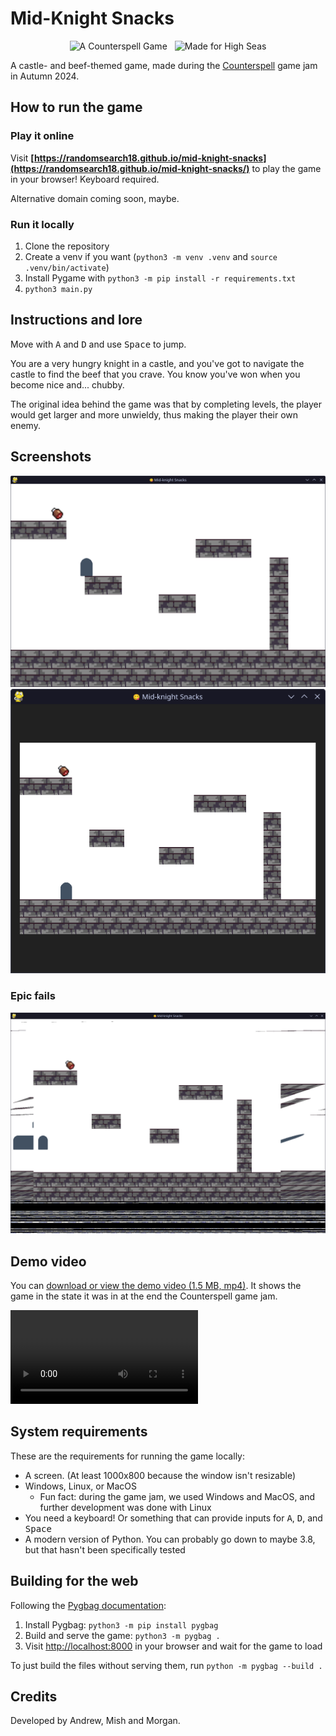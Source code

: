 # Mid-Knight Snacks

<p align="center">
  <img hspace="4" src="https://img.shields.io/badge/a%20counterspell%20game-FEC2FB%3F?style=for-the-badge&logo=undertale&logoColor=ffffff&color=FF4186" alt="A Counterspell Game">
  <img hspace="4" src="https://img.shields.io/badge/made%20for%20high%20seas-FEC2FB?style=for-the-badge&logo=hackclub&logoColor=1C4188" alt="Made for High Seas">
</p>

A castle- and beef-themed game, made during the [Counterspell](https://counterspell.hackclub.com/) game jam in Autumn 2024.

## How to run the game

### Play it online

Visit **[https://randomsearch18.github.io/mid-knight-snacks](https://randomsearch18.github.io/mid-knight-snacks/)** to play the game in your browser! Keyboard required.

Alternative domain coming soon, maybe.

### Run it locally

1. Clone the repository
2. Create a venv if you want (`python3 -m venv .venv` and `source .venv/bin/activate`)
3. Install Pygame with `python3 -m pip install -r requirements.txt`
4. `python3 main.py`

## Instructions and lore

Move with <kbd>A</kbd> and <kbd>D</kbd> and use <kbd>Space</kbd> to jump.

You are a very hungry knight in a castle, and you've got to navigate the castle to find the beef that you crave. You know you've won when you become nice and... chubby.

The original idea behind the game was that by completing levels, the player would get larger and more unwieldy, thus making the player their own enemy.

## Screenshots

![Screenshot of the game running on Linux](./demos/mid-knight-snacks.png)
![Screenshot of the game in a smaller window, showing how it can automatically resize](./demos/auto-resizing.png)

### Epic fails

![Graphics glitching out while working on resizable windows](./demos/graphics-fail.png)

## Demo video

You can [download or view the demo video (1.5 MB, mp4)](./demos/Mid-Knight%20Snacks.mp4). It shows the game in the state it was in at the end the Counterspell game jam.

<video controls src="demos/Mid-Knight Snacks.mp4" title="Mid-Knight Snacks demo video"></video>

## System requirements

These are the requirements for running the game locally:

- A screen. (At least 1000x800 because the window isn't resizable)
- Windows, Linux, or MacOS
  - Fun fact: during the game jam, we used Windows and MacOS, and further development was done with Linux
- You need a keyboard! Or something that can provide inputs for <kbd>A</kbd>, <kbd>D</kbd>, and <kbd>Space</kbd>
- A modern version of Python. You can probably go down to maybe 3.8, but that hasn't been specifically tested

## Building for the web

Following the [Pygbag documentation](https://pygame-web.github.io/wiki/pygbag/#running-your-project-in-your-own-browser):

1. Install Pygbag: `python3 -m pip install pygbag`
2. Build and serve the game: `python3 -m pygbag .`
3. Visit <http://localhost:8000> in your browser and wait for the game to load

To just build the files without serving them, run `python -m pygbag --build .`

## Credits

Developed by Andrew, Mish and Morgan.
